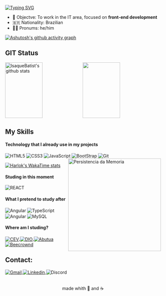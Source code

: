 [![Typing SVG](https://readme-typing-svg.demolab.com?font=Fira+Code&weight=500&size=23&pause=1000&color=E7E7E7&center=true&random=false&width=435&lines=Hello%2C+My+name+is+Isaque+%E2%9C%8C)](https://git.io/typing-svg)

- 🎯 Objectve: To work in the IT area, focused on **front-end development**
- 🇧🇷 Nationality: Brazilian 
- 👨‍🦱 Pronums: he/him 

<div>

  [![Ashutosh's github activity graph](https://github-readme-activity-graph.vercel.app/graph?username=IsaqueBatist&theme=high-contrast&custom_title=My%20activity)](https://github.com/IsaqueBatist/github-readme-activity-graph)
</div>

  ## GIT Status
  <div style="display: inline_block">
  <img width="49%" height="180px" src="https://github-readme-stats.vercel.app/api?username=IsaqueBatist&show_icons=true&title_color=E7E7E7&hide_title=true&text_color=E7E7E7&bg_color=000000&icon_color=E7E7E7" alt="IsaqueBatist's github stats" /> 
  <img width="49%x" height="180px" src="https://github-readme-stats.vercel.app/api/top-langs/?username=IsaqueBatist&layout=compact&hide_title=true&hide=Yacc&hide_border=false&bg_color=000000&title_color=e7e7e7&text_color=e7e7e7" />
  </div>

  ## My Skills

  #### Technology that I already use in my projects
  
 <div style="display: inline_block">
    <img align="center" alt="HTML5" src="https://img.shields.io/badge/HTML5-000000?style=for-the-badge&logo=html5&logoColor=white" />
    <img align="center" alt="CSS3" src="https://img.shields.io/badge/CSS3-000000?style=for-the-badge&logo=css3&logoColor=white" />
    <img align="center" alt="JavaScript" src="https://img.shields.io/badge/JavaScript-000000?style=for-the-badge&logo=javascript&logoColor=white" />
    <img align="center" alt="BootStrap" src="https://img.shields.io/badge/Bootstrap-000000?style=for-the-badge&logo=bootstrap&logoColor=white" />
    <img align="center" alt="Git" src="https://img.shields.io/badge/GIT-000000?style=for-the-badge&logo=git&logoColor=white" />
  </div>
    <img src="https://static.wixstatic.com/media/618f39_50d0a866fdc346fa94846c878f544d47~mv2.png/v1/fill/w_560,h_560,al_c,q_85,usm_0.66_1.00_0.01,enc_auto/618f39_50d0a866fdc346fa94846c878f544d47~mv2.png" min-width="300px" max-width="300px" width="300px" align="right" alt="Persistencia da Memoria">
  
  [![Harlok's WakaTime stats](https://github-readme-stats.vercel.app/api/wakatime?username=IsaqueBatist&title_color=E7E7E7&text_color=E7E7E7&bg_color=000000&icon_color=E7E7E7)](https://github.com/anuraghazra/github-readme-stats)
  


  #### Studing in this moment
  
   <div style="display: inline_block">
      <img align="center" alt="REACT" src="https://img.shields.io/badge/React-000000?style=for-the-badge&logo=react&logoColor=white" />
    </div>    
    
  #### What I pretend to study after
  
   <div style="display: inline_block">
      <img align="center" alt="Angular" src="https://img.shields.io/badge/Angular-000000?style=for-the-badge&logo=angular&logoColor=white" />
      <img align="center" alt="TypeScript" src="https://img.shields.io/badge/TypeScript-000000?style=for-the-badge&logo=typescript&logoColor=white" />
      <img align="center" alt="Angular" src="https://img.shields.io/badge/Sass-000000?style=for-the-badge&logo=sass&logoColor=white" />
      <img align="center" alt="MySQL" src="https://img.shields.io/badge/MySQL-000000?style=for-the-badge&logo=mysql&logoColor=white" />
   </div>


  #### Where am I studing?
   <div style="display: inline_block">
    <a href="https://www.cursoemvideo.com/login/">
    <img align="center" alt="CEV" src="https://img.shields.io/badge/Curso em Video-000000?style=for-the-badge" />
    </a>
     <a href="https://web.dio.me/users/isaquebatista400?tab=achievements">
    <img align="center" alt="DIO" src="https://img.shields.io/badge/DIO-000000?style=for-the-badge" />
    </a>
     <a href="https://www.bootcampdevjr.com/">
    <img align="center" alt="Abutua" src="https://img.shields.io/badge/Abutua -000000?style=for-the-badge" />
    </a>
     <a href="https://judge.beecrowd.com/pt/profile/956984">
    <img align="center" alt="Beecrownd" src="https://img.shields.io/badge/Beecrownd-000000?style=for-the-badge" />
    </a>
   </div>


<div>

  ## Contact:
  <a href="mailto:ex@gmail.com" target="_blank">
  <img align="center" alt="Gmail" src="https://img.shields.io/badge/Gmail-D14836?style=for-the-badge&logo=gmail&logoColor=white" / > 
  </a>
  <a href="https://www.linkedin.com/in/isaquebarbos/" target="_blank">
  <img align="center" alt="Linkedin" src="https://img.shields.io/badge/LinkedIn-0077B5?style=for-the-badge&logo=linkedin&logoColor=white" / > 
  </a>
  <img align="center" alt="Discord" title="barbosa4814" src="https://img.shields.io/badge/Discord-5865F2?style=for-the-badge&logo=discord&logoColor=white" / > 

</div><br>

<div align="center"><br>
  made whith 💜 and ☕
</div>
